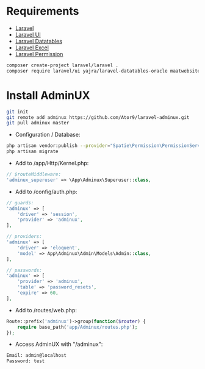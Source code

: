 # Requirements
- <a href="https://github.com/laravel/laravel">Laravel</a>
- <a href="https://github.com/laravel/ui">Laravel UI</a>
- <a href="https://github.com/yajra/laravel-datatables">Laravel Datatables</a>
- <a href="https://github.com/Maatwebsite/Laravel-Excel">Laravel Excel</a>
- <a href="https://github.com/spatie/laravel-permission">Laravel Permission</a>
```sh
composer create-project laravel/laravel .
composer require laravel/ui yajra/laravel-datatables-oracle maatwebsite/excel spatie/laravel-permission
```

# Install AdminUX
```sh
git init
git remote add adminux https://github.com/Ator9/laravel-adminux.git
git pull adminux master
```
- Configuration / Database:
```sh
php artisan vendor:publish --provider="Spatie\Permission\PermissionServiceProvider"
php artisan migrate
```
- Add to /app/Http/Kernel.php:
```php
// $routeMiddleware:
'adminux_superuser' => \App\Adminux\Superuser::class,
```
- Add to /config/auth.php:
```php
// guards:
'adminux' => [
    'driver' => 'session',
    'provider' => 'adminux',
],

// providers:
'adminux' => [
    'driver' => 'eloquent',
    'model' => App\Adminux\Admin\Models\Admin::class,
],

// passwords:
'adminux' => [
    'provider' => 'adminux',
    'table' => 'password_resets',
    'expire' => 60,
],
```
- Add to /routes/web.php:
```php
Route::prefix('adminux')->group(function($router) {
    require base_path('app/Adminux/routes.php');
});
```
- Access AdminUX with "/adminux":
```sh
Email: admin@localhost
Password: test
```

